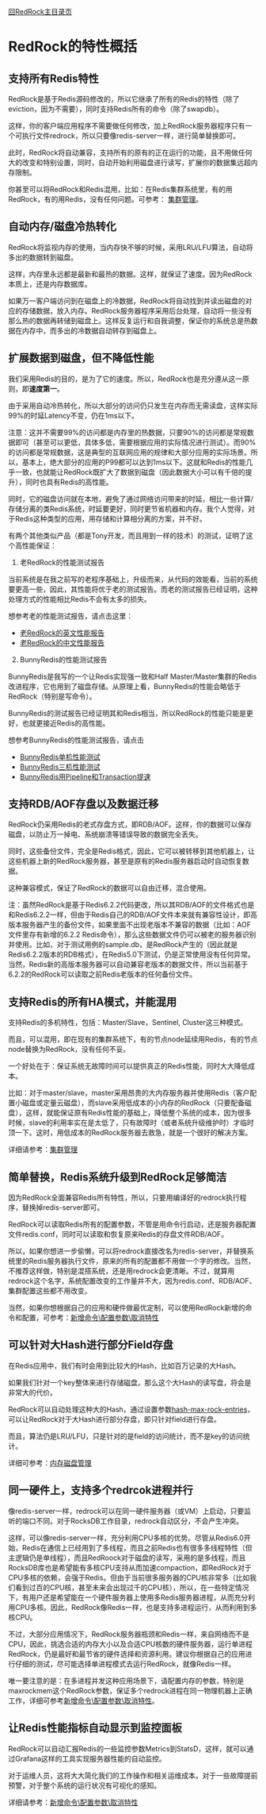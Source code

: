 [回RedRock主目录页](../README.md)

# RedRock的特性概括

## 支持所有Redis特性

RedRock是基于Redis源码修改的，所以它继承了所有的Redis的特性（除了eviction，因为不需要），同时支持Redis所有的命令（除了swapdb）。

这样，你的客户端应用程序不需要做任何修改，加上RedRock服务器程序只有一个可执行文件redrock，所以只要像redis-server一样，进行简单替换即可。

此时，RedRock将自动兼容，支持所有的原有的正在运行的功能，且不用做任何大的改变和特别设置，同时，自动开始利用磁盘进行读写，扩展你的数据集远超内存限制。

你甚至可以将RedRock和Redis混用，比如：在Redis集群系统里，有的用RedRock，有的用Redis，没有任何问题。可参考： [集群管理](cluster.md)。

## 自动内存/磁盘冷热转化

RedRock将监视内存的使用，当内存快不够的时候，采用LRU/LFU算法，自动将多出的数据转到磁盘。

这样，内存里永远都是最新和最热的数据。这样，就保证了速度。因为RedRock本质上，还是内存数据库。

如果万一客户端访问到在磁盘上的冷数据，RedRock将自动找到并读出磁盘的对应的存储数据，放入内存。RedRock服务器程序采用后台处理，自动将一些没有那么热的数据再转储到磁盘上。这样反复运行和自我调整，保证你的系统总是热数据在内存中，而多出的冷数据自动转存到磁盘上。

## 扩展数据到磁盘，但不降低性能

我们采用Redis的目的，是为了它的速度。所以，RedRock也是充分遵从这一原则，即**速度第一**。

由于采用自动冷热转化，所以大部分的访问仍只发生在内存而无需读盘，这样实际99%的时延Latency不变，仍在1ms以下。

注意：这并不需要99%的访问都是内存里的热数据，只要90%的访问都是常规数据即可（甚至可以更低，具体多低，需要根据应用的实际情况进行测试）。而90%的访问都是常规数据，这是典型的互联网应用的规律和大部分应用的实际场景。所以，基本上，绝大部分的应用的P99都可以达到1ms以下。这就和Redis的性能几乎一致，也就能让RedRock既扩大了数据到磁盘（因此数据大小可以有千倍的提升），同时也具有Redis的高性能。

同时，它的磁盘访问就在本地，避免了通过网络访问带来的时延，相比一些计算/存储分离的类Redis系统，时延要更好，同时更节省机器和内存。我个人觉得，对于Redis这种类型的应用，用存储和计算相分离的方案，并不好。

有两个其他类似产品（都是Tony开发，而且用到一样的技术）的测试，证明了这个高性能保证：

1. 老RedRock的性能测试报告

当前系统是在我之前写的老程序基础上，升级而来，从代码的效能看，当前的系统要更高一些，因此，其性能将优于老的测试报告。而老的测试报告已经证明，这种处理方式的性能相比Redis不会有太多的损失。

想参考老的性能测试报告，请点击这里：
* [老RedRock的英文性能报告](https://github.com/szstonelee/redrock_old/blob/master/documents/performance_en.md)
* [老RedRock的中文性能报告](https://github.com/szstonelee/redrock_old/blob/master/documents/performance_cn.md)

2. BunnyRedis的性能测试报告

BunnyRedis是我写的一个让Redis实现强一致和Half Master/Master集群的Redis改进程序，它也用到了磁盘存储。从原理上看，BunnyRedis的性能会略低于RedRock（特别是写命令）。

BunnyRedis的测试报告已经证明其和Redis相当，所以RedRock的性能只能是更好，也就更接近Redis的高性能。

想参考BunnyRedis的性能测试报告，请点击
* [BunnyRedis单机性能测试](https://github.com/szstonelee/bunnyredis/wiki/One-node-benchmark)
* [BunnyRedis三机性能测试](https://github.com/szstonelee/bunnyredis/wiki/Three-nodes-benchmark)
* [BunnyRedis用Pipeline和Transaction提速](https://github.com/szstonelee/bunnyredis/wiki/Improve-by-pipeline-transaction)

## 支持RDB/AOF存盘以及数据迁移

RedRock仍采用Redis的老式存盘方式，即RDB/AOF。这样，你的数据可以保存磁盘，以防止万一掉电、系统崩溃等错误导致的数据完全丢失。

同时，这些备份文件，完全是Redis格式，因此，它可以被转移到其他机器上，让这些机器上新的RedRock服务器，甚至是原有的Redis服务器启动时自动恢复数据。

这种兼容模式，保证了RedRock的数据可以自由迁移，混合使用。

注：虽然RedRock是基于Redis6.2.2代码更改，所以其RDB/AOF的文件格式也是和Redis6.2.2一样，但由于Redis自己的RDB/AOF文件本来就有兼容性设计，即高版本服务器产生的备份文件，如果里面不出现老版本不兼容的数据（比如：AOF文件里存有新增的6.2.2 Redis命令），那么这些数据文件仍可以被老的服务器识别并使用。比如，对于测试用例的sample.db，是RedRock产生的（因此就是Redis6.2.2版本的RDB格式），在Redis5.0下测试，仍是正常使用没有任何异常。当然，Redis新的高版本服务器可以自动兼容老版本的数据文件，所以当前基于6.2.2的RedRock可以读取之前Redis老版本的任何备份文件。

## 支持Redis的所有HA模式，并能混用

支持Redis的多机特性，包括：Master/Slave，Sentinel, Cluster这三种模式。

而且，可以混用，即在现有的集群系统下，有的节点node延续用Redis，有的节点node替换为RedRock，没有任何不妥。

一个好处在于：保证系统无故障时间可以提供真正的Redis性能，同时大大降低成本。

比如：对于master/slave，master采用昂贵的大内存服务器并使用Redis（客户配置小磁盘或定量云磁盘），而slave采用低成本的小内存的RedRock（只要配备磁盘），这样，就能保证原有Redis性能的基础上，降低整个系统的成本，因为很多时候，slave的利用率实在是太低了，只有故障时（或者系统升级维护时）才临时顶一下。这时，用低成本的RedRock服务器去救急，就是一个很好的解决方案。

详细请参考：[集群管理](cluster.md)

## 简单替换，Redis系统升级到RedRock足够简洁

因为RedRock全面兼容Redis所有特性，所以，只要用编译好的redrock执行程序，替换掉redis-server即可。

RedRock可以读取Redis所有的配置参数，不管是用命令行启动，还是服务器配置文件redis.conf，同时可以读取和恢复原来Redis的存盘文件RDB/AOF。

所以，如果你想进一步偷懒，可以将redrock直接改名为redis-server，并替换系统里的Redis服务器执行文件，原来的所有的配置都不用做一个字的修改。当然，不推荐这样做，特别是混搭系统，还是用redrock会更清晰。不过，就算用redrock这个名字，系统配置改变的工作量并不大，因为redis.conf、RDB/AOF、集群配置这些都不用改变。

当然，如果你想根据自己的应用和硬件做最优定制，可以使用RedRock新增的命令和配置，可参考：[新增命令\配置参数\取消特性](manual.md)

## 可以针对大Hash进行部分Field存盘

在Redis应用中，我们有时会用到比较大的Hash，比如百万记录的大Hash。

如果我们针对一个key整体来进行存储磁盘，那么这个大Hash的读写盘，将会是非常大的代价。

RedRock可以自动处理这种大的Hash，通过设置参数[hash-max-rock-entries](manual.md#hash-max-rock-entries)，可以让RedRock对于大Hash进行部分存盘，即只针对field进行存盘。

而且，算法仍是LRU/LFU，只是针对的是field的访问统计，而不是key的访问统计。

详细可参考：[内存磁盘管理](memory.md)

## 同一硬件上，支持多个redrcok进程并行

像redis-server一样，redrock可以在同一硬件服务器（或VM）上启动，只要监听的端口不同。对于RocksDB工作目录，redrock自动区分，不会产生冲突。

这样，可以像redis-server一样，充分利用CPU多核的优势。尽管从Redis6.0开始，Redis在通信上已经用到了多线程，而且之前Redis也有很多多线程特性（但主逻辑仍是单线程），而且RedRoock对于磁盘的读写，采用的是多线程，而且RocksDB库也是希望能有多核CPU支持从而加速compaction，即RedRock对于CPU多核的依赖，会强于Redis。但由于当前很多服务器的CPU核非常多（比如我们看到过百的CPU核，甚至未来会出现过千的CPU核），所以，在一些特定情况下，有用户还是希望能在一个硬件服务器上使用多Redis服务器进程，从而充分利用CPU多核。因此，RedRock像Redis一样，也是支持多进程运行，从而利用到多核CPU。

不过，大部分应用情况下，RedRock服务器瓶颈和Redis一样，来自网络而不是CPU，因此，挑选合适的内存大小以及合适CPU核数的硬件服务器，运行单进程RedRock，仍是最好和最节省的硬件选择和资源利用。建议你根据自己的应用进行仔细的测试，尽可能选择单进程模式去运行RedRock，就像Redis一样。

唯一要注意的是：在多进程并发这种应用场景下，请配置内存的参数，特别是maxrockmem这个RedRock参数，保证多个redrock进程在同一物理机器上正确工作，详细可参考[新增命令\配置参数\取消特性](manual.md#maxrockmem)。

## 让Redis性能指标自动显示到监控面板

RedRock可以自动汇报Redis的一些监控参数Metrics到StatsD，这样，就可以通过Grafana这样的工具实现服务器性能的自动监控。

对于运维人员，这将大大简化我们的工作操作和相关运维成本。对于一些故障提前预警，对于整个系统的运行状况有可视化的感知。

详细请参考：[新增命令\配置参数\取消特性](manual.md#statsd)

